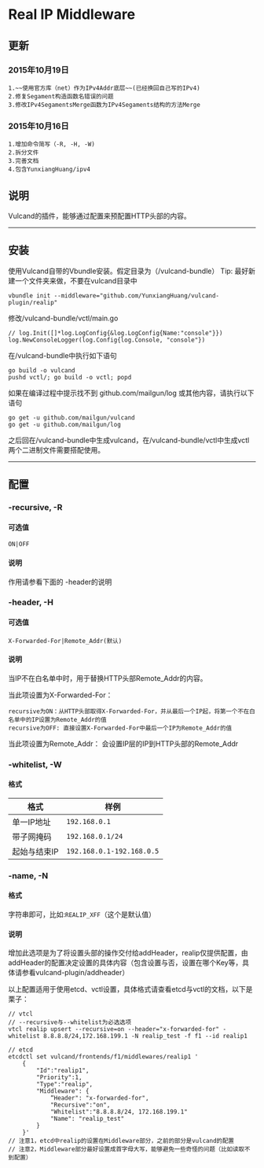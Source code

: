 # Real IP Middleware

## 更新
### 2015年10月19日
	1.~~使用官方库（net）作为IPv4Addr底层~~(已经换回自己写的IPv4)
	2.修复Segament构造函数名错误的问题
	3.修改IPv4SegamentsMerge函数为IPv4Segaments结构的方法Merge

### 2015年10月16日
	1.增加命令简写（-R, -H, -W)
	2.拆分文件
	3.完善文档
    4.包含YunxiangHuang/ipv4

## 说明
Vulcand的插件，能够通过配置来预配置HTTP头部的内容。

---
## 安装
使用Vulcand自带的Vbundle安装。假定目录为（/vulcand-bundle）
Tip: 最好新建一个文件夹来做，不要在vulcand目录中
```
vbundle init --middleware="github.com/YunxiangHuang/vulcand-plugin/realip"
```
修改/vulcand-bundle/vctl/main.go
```
// log.Init([]*log.LogConfig{&log.LogConfig{Name:"console"}})
log.NewConsoleLogger(log.Config{log.Console, "console"})
```
在/vulcand-bundle中执行如下语句
```
go build -o vulcand
pushd vctl/; go build -o vctl; popd
```
如果在编译过程中提示找不到 github.com/mailgun/log 或其他内容，请执行以下语句
```
go get -u github.com/mailgun/vulcand
go get -u github.com/mailgun/log
```

之后回在/vulcand-bundle中生成vulcand，在/vulcand-bundle/vctl中生成vctl
两个二进制文件需要搭配使用。

---

## 配置

### -recursive, -R
#### 可选值
`ON|OFF`
#### 说明
作用请参看下面的 -header的说明

### -header, -H
#### 可选值
`X-Forwarded-For|Remote_Addr(默认)`
#### 说明
当IP不在白名单中时，用于替换HTTP头部Remote_Addr的内容。

当此项设置为X-Forwarded-For：

	recursive为ON：从HTTP头部取得X-Forwarded-For，并从最后一个IP起，将第一个不在白名单中的IP设置为Remote_Addr的值
	recursive为OFF: 直接设置X-Forwarded-For中最后一个IP为Remote_Addr的值
当此项设置为Remote_Addr：
	会设置IP层的IP到HTTP头部的Remote_Addr

### -whitelist, -W
#### 格式
|格式|样例|
|---|---|
|单一IP地址|`192.168.0.1`|
|带子网掩码|`192.168.0.1/24`|
|起始与结束IP|`192.168.0.1-192.168.0.5`|

### -name, -N
#### 格式
字符串即可，比如:`REALIP_XFF`（这个是默认值）
#### 说明
增加此选项是为了将设置头部的操作交付给addHeader，realip仅提供配置，由addHeader的配置决定设置的具体内容（包含设置与否，设置在哪个Key等，具体请参看vulcand-plugin/addheader）

以上配置适用于使用etcd、vctl设置，具体格式请查看etcd与vctl的文档，以下是栗子：
```
// vtcl
// --recursive与--whitelist为必选选项
vtcl realip upsert --recursive=on --header="x-forwarded-for" -whitelist 8.8.8.8/24,172.168.199.1 -N realip_test -f f1 --id realip1

// etcd
etcdctl set vulcand/frontends/f1/middlewares/realip1 '
	{
		"Id":"realip1",
		"Priority":1,
		"Type":"realip",
		"Middleware": {
			“Header": "x-forwarded-for",
			"Recursive":"on",
			"Whitelist":"8.8.8.8/24, 172.168.199.1"
			"Name": "realip_test"
		}
	}'
// 注意1，etcd中realip的设置在Middleware部分，之前的部分是vulcand的配置
// 注意2，Middleware部分最好设置成首字母大写，能够避免一些奇怪的问题（比如读取不到配置）
```
